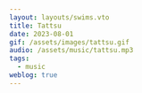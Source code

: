 ```yaml
---
layout: layouts/swims.vto
title: Tattsu
date: 2023-08-01
gif: /assets/images/tattsu.gif
audio: /assets/music/tattsu.mp3
tags:
  - music
weblog: true
---
```

